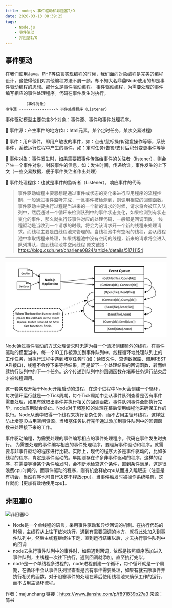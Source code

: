 ```yaml
---
title: nodejs-事件驱动和非阻塞I/O
date: 2020-03-13 08:39:25
tags: 
    - Node.js
    - 事件驱动
    - 非阻塞I/O
---
```


## 事件驱动


在我们使用Java，PHP等语言实现编程的时候，我们面向对象编程是完美的编程设计，这使得他们对其他编程方法不屑一顾。却不知大名鼎鼎Node使用的却是事件驱动编程的思想。那什么是事件驱动编程。
事件驱动编程，为需要处理的事件编写相应的事件处理程序。代码在事件发生时执行。 

```
         (事件对象)
事件源 ----------------> 事件处理程序（Listener）

```

事件驱动模型主要包含3个对象：事件源、事件和事件处理程序。

  事件源：产生事件的地方(如：html元素，某个定时任务，某次交易过程)

  事件：用户事件，即用户触发的事件，如：点击/鼠标操作/键盘操作等等，系统事件，系统运行过程中产生的事件，如：定时任务/告警/支付后积分变更事件等等

  事件对象：事件发生时，如果需要把事件传递给事件的关注者（listener），则会产生一个事件对象，封装事件的信息，如：发生时间，传递给谁，事件发生的上下文（一些交易数据，便于事件关注者作出处理）

  事件处理程序：也就是事件的监听者（Listener），响应事件的代码 

>事件驱动编程主要思想是通过事件或状态的变化来进行应用程序的流程控制，一般通过事件监听完成，一旦事件被检测到，则调用相应的回调函数。事件驱动主要执行过程是当进来的一个新的请求的时候，请求将会被压入队列中，然后通过一个循环来检测队列中的事件状态变化，如果检测到有状态变化的事件，那么就执行该事件对应的处理代码，一般都是回调函数。
线程驱动是当收到一个请求的时候，将会为该请求开一个新的线程来处理请求。而线程主要是由线程池来管理的。当线程池中有空闲的线程，会从线程池中拿取线程来处理，如果线程池中没有空闲的线程，新来的请求将会进入队列排队，直到线程池中空闲线程
原文链接：https://blog.csdn.net/charlene0824/article/details/51711154

-----


![事件驱动](../img/nodejs/nodejs-事件驱动机制.webp)

Node通过事件驱动的方式处理请求时无需为每一个请求创建额外的线程。在事件驱动的模型当中，每一个IO工作被添加到事件队列中，线程循环地处理队列上的工作任务，当执行过程中遇到堵塞任务时(如：读取文件、查询数据库、调用REST API接口)，线程不会停下来等待结果，而是留下一个处理结果的回调函数，转而继续执行队列中的下一个任务。这个传递到队列中的回调函数在堵塞任务运行结束后才被线程调用。


这一套实现开始于Node开始启动的进程，在这个进程中Node会创建一个循环，每次循环运行就是一个Tick周期，每个Tick周期中会从事件队列查看是否有事件需要处理，如果有就取出事件并执行相关的回调函数。事件队列事件全部执行完毕，node应用就会终止。Node对于堵塞IO的处理在幕后使用线程池来确保工作的执行。Node从池中取得一个线程来执行复杂任务，而不占用主循环线程。这样就防止堵塞IO占用空闲资源。当堵塞任务执行完毕通过添加到事件队列中的回调函数来处理接下来的工作。


事件驱动编程，为需要处理的事件编写相应的事件处理程序。代码在事件发生时执行。 
为需要处理的事件编写相应的事件处理程序。要理解事件驱动和程序，就需要与非事件驱动的程序进行比较。实际上，现代的程序大多是事件驱动的，比如多线程的程序，肯定是事件驱动的。早期则存在许多非事件驱动的程序，这样的程序，在需要等待某个条件触发时，会不断地检查这个条件，直到条件满足，这是很浪费cpu时间的。而事件驱动的程序，则有机会释放cpu从而进入睡眠态（注意是有机会，当然程序也可自行决定不释放cpu），当事件触发时被操作系统唤醒，这样就能【更加有效地使用cpu】。


## 非阻塞IO

![非阻塞IO](../img/nodejs/nodejs-非阻塞IO机制.webp)

- Node是一个单线程的语言，采用事件驱动和异步回调的机制。在执行代码的时候，主线程从上往下依次执行，遇到有需要回调的地方，就将此处加入到事件队列中，然后主线程继续往下走，直到运行结束以后，才去执行事件队列中的回调
- node去执行事件队列中的事件时，如果遇到回调，依然是按照顺序添加进入事件队列，主线程一次往下执行，遇到回调就添加，直至执行完毕。
- node是一个单线程多进程的。node进程创建一个循环，每个循环就是一个周期，在循环中会从事件队列里查看是否有事件需要处理，如果有就去除事件并执行相关的函数。对于阻塞事件的处理在幕后使用线程池来确保工作的运行，而不占用主循环流程。

作者：majunchang
链接：https://www.jianshu.com/p/f891839b27a3
来源：简书


